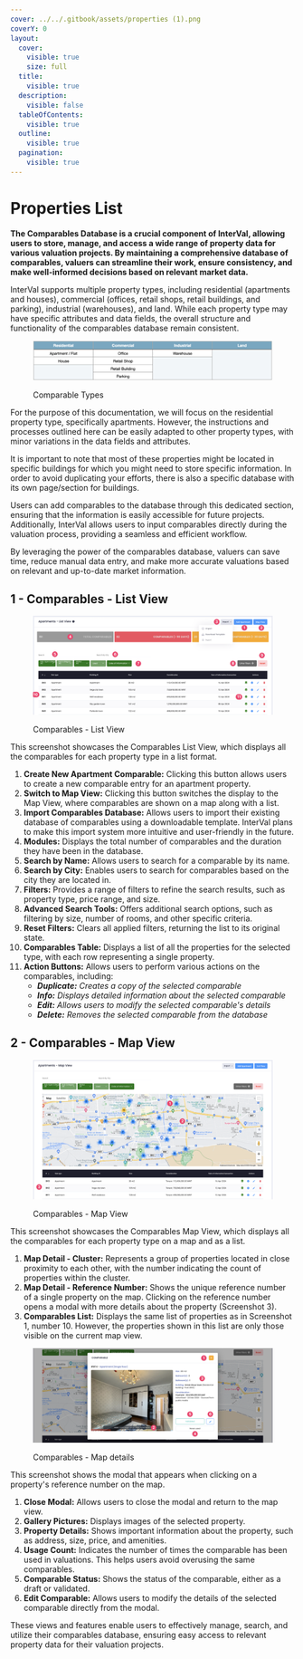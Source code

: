 ```yaml
---
cover: ../../.gitbook/assets/properties (1).png
coverY: 0
layout:
  cover:
    visible: true
    size: full
  title:
    visible: true
  description:
    visible: false
  tableOfContents:
    visible: true
  outline:
    visible: true
  pagination:
    visible: true
---
```


# Properties List

**The Comparables Database is a crucial component of InterVal, allowing users to store, manage, and access a wide range of property data for various valuation projects. By maintaining a comprehensive database of comparables, valuers can streamline their work, ensure consistency, and make well-informed decisions based on relevant market data.**

InterVal supports multiple property types, including residential (apartments and houses), commercial (offices, retail shops, retail buildings, and parking), industrial (warehouses), and land. While each property type may have specific attributes and data fields, the overall structure and functionality of the comparables database remain consistent.

<figure><img src="../../.gitbook/assets/Comparable Types" alt=""><figcaption><p>Comparable Types</p></figcaption></figure>

For the purpose of this documentation, we will focus on the residential property type, specifically apartments. However, the instructions and processes outlined here can be easily adapted to other property types, with minor variations in the data fields and attributes.

It is important to note that most of these properties might be located in specific buildings for which you might need to store specific information. In order to avoid duplicating your efforts, there is also a specific database with its own page/section for buildings.

Users can add comparables to the database through this dedicated section, ensuring that the information is easily accessible for future projects. Additionally, InterVal allows users to input comparables directly during the valuation process, providing a seamless and efficient workflow.

By leveraging the power of the comparables database, valuers can save time, reduce manual data entry, and make more accurate valuations based on relevant and up-to-date market information.

## 1 - Comparables - List View

<figure><img src="../../.gitbook/assets/Comparables - List View" alt=""><figcaption><p>Comparables - List View</p></figcaption></figure>

This screenshot showcases the Comparables List View, which displays all the comparables for each property type in a list format.

1. **Create New Apartment Comparable:** Clicking this button allows users to create a new comparable entry for an apartment property.
2. **Switch to Map View:** Clicking this button switches the display to the Map View, where comparables are shown on a map along with a list.
3. **Import Comparables Database:** Allows users to import their existing database of comparables using a downloadable template. InterVal plans to make this import system more intuitive and user-friendly in the future.
4. **Modules:** Displays the total number of comparables and the duration they have been in the database.
5. **Search by Name:** Allows users to search for a comparable by its name.
6. **Search by City:** Enables users to search for comparables based on the city they are located in.
7. **Filters:** Provides a range of filters to refine the search results, such as property type, price range, and size.
8. **Advanced Search Tools:** Offers additional search options, such as filtering by size, number of rooms, and other specific criteria.
9. **Reset Filters:** Clears all applied filters, returning the list to its original state.
10. **Comparables Table:** Displays a list of all the properties for the selected type, with each row representing a single property.
11. **Action Buttons:** Allows users to perform various actions on the comparables, including:
    * _**Duplicate:** Creates a copy of the selected comparable_
    * _**Info:** Displays detailed information about the selected comparable_
    * _**Edit:** Allows users to modify the selected comparable's details_
    * _**Delete:** Removes the selected comparable from the database_

## 2 - Comparables - Map View

<figure><img src="../../.gitbook/assets/Comparables - Map View" alt=""><figcaption><p>Comparables - Map View</p></figcaption></figure>

This screenshot showcases the Comparables Map View, which displays all the comparables for each property type on a map and as a list.

1. **Map Detail - Cluster:** Represents a group of properties located in close proximity to each other, with the number indicating the count of properties within the cluster.
2. **Map Detail - Reference Number:** Shows the unique reference number of a single property on the map. Clicking on the reference number opens a modal with more details about the property (Screenshot 3).
3. **Comparables List:** Displays the same list of properties as in Screenshot 1, number 10. However, the properties shown in this list are only those visible on the current map view.

<figure><img src="../../.gitbook/assets/Comparables - Map Details" alt=""><figcaption><p>Comparables - Map details</p></figcaption></figure>

This screenshot shows the modal that appears when clicking on a property's reference number on the map.

1. **Close Modal:** Allows users to close the modal and return to the map view.
2. **Gallery Pictures:** Displays images of the selected property.
3. **Property Details:** Shows important information about the property, such as address, size, price, and amenities.
4. **Usage Count:** Indicates the number of times the comparable has been used in valuations. This helps users avoid overusing the same comparables.
5. **Comparable Status:** Shows the status of the comparable, either as a draft or validated.
6. **Edit Comparable:** Allows users to modify the details of the selected comparable directly from the modal.

These views and features enable users to effectively manage, search, and utilize their comparables database, ensuring easy access to relevant property data for their valuation projects.

